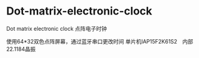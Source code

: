# Dot-matrix-electronic-clock
Dot matrix electronic clock 点阵电子时钟

使用64*32双色点阵屏幕，通过蓝牙串口更改时间
单片机IAP15F2K61S2　内部22.1184晶振
